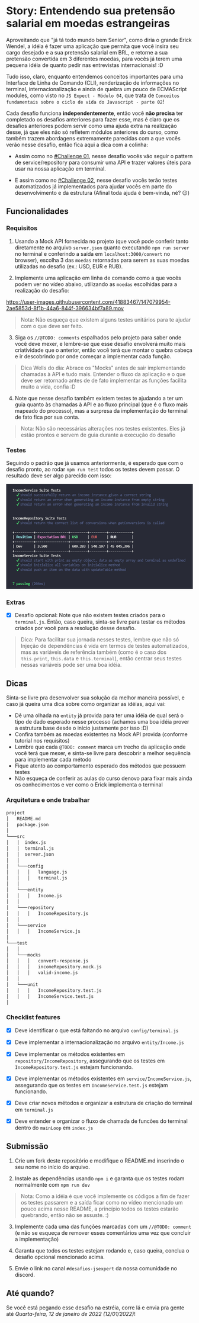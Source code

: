 # Story: Entendendo sua pretensão salarial em moedas estrangeiras

Aproveitando que "já tá todo mundo bem Senior", como diria o grande Erick Wendel, a idéia é fazer
uma aplicação que permita que você insira seu cargo desejado e a sua pretensão salarial em BRL, e
retorne a sua pretensão convertida em 3 diferentes moedas, para vocês já terem uma pequena idéia de
quanto pedir nas entrevistas internacionais! :D

Tudo isso, claro, enquanto entendemos conceitos importantes para uma Interface de Linha de Comando
(CLI), renderização de informações no terminal, internacionalização e ainda de quebra um pouco de
ECMAScript modules, como visto no `JS Expect - Módulo 04`, que trata de
`Conceitos fundamentais sobre o ciclo de vida do Javascript - parte 02`!

Cada desafio funciona **independentemente**, então você **não precisa** ter completado os desafios
anteriores para fazer esse, mas é claro que os desafios anteriores podem servir como uma ajuda extra
na realização desse, já que eles não só refletem módulos anteriores do curso, como também trazem
abordagens extremamente parecidas com a que vocês verão nesse desafio, então fica aqui a dica com a
colinha:

- Assim como no
  [#Challenge 01](https://github.com/training-erickwendel/jsexpert-exercicio01-pokeapi), nesse
  desafio vocês vão seguir o pattern de service/repository para consumir uma API e trazer valores
  úteis para usar na nossa aplicação em terminal.

- E assim como no
  [#Challenge 02](https://github.com/training-erickwendel/jsexpert-challenge02-lifecycle), nesse
  desafio vocês terão testes automatizados já implementados para ajudar vocês em parte do
  desenvolvimento e da estrutura (Afinal toda ajuda é bem-vinda, né? 😉)

## Funcionalidades

### Requisitos

1. Usando a Mock API fornecida no projeto (que você pode conferir tanto diretamente no arquivo
   `server.json` quanto executando `npm run server` no terminal e conferindo a saída em
   `localhost:3000/convert` no browser), escolha 3 das `moedas` retornadas para serem as suas moedas
   utilizadas no desafio (ex.: USD, EUR e RUB).

2. Implemente uma aplicação em linha de comando como a que vocês podem ver no vídeo abaixo,
   utilizando as `moedas` escolhidas para a realização do desafio:

https://user-images.githubusercontent.com/41883467/147079954-2ae5853d-8f1b-44a6-844f-396634bf7a89.mov

> Nota: Não esqueça que existem alguns testes unitários para te ajudar com o que deve ser feito.

3. Siga os `//@TODO: comments` espalhados pelo projeto para saber onde você deve mexer, e lembre-se
   que esse desafio envolverá muito mais criatividade que o anterior, então você terá que montar o
   quebra cabeça e ir descobrindo por onde começar a implementar cada função.

> Dica Wells do dia: Abrace os "Mocks" antes de sair implementando chamadas à API e tudo mais.
> Entender o fluxo da aplicação e o que deve ser retornado antes de de fato implementar as funções
> facilita muito a vida, confia :D

4. Note que nesse desafio também existem testes te ajudando a ter um guia quanto às chamadas à API e
   ao fluxo principal (que é o fluxo mais mapeado do processo), mas a surpresa da implementação do
   terminal de fato fica por sua conta.

> Nota: Não são necessárias alterações nos testes existentes. Eles já estão prontos e servem de guia
> durante a execução do desafio

### Testes

Seguindo o padrão que já usamos anteriormente, é esperado que com o desafio pronto, ao rodar
`npm run test` todos os testes devem passar. O resultado deve ser algo parecido com isso:

![image](repository/tests.png)

### Extras

- [x] Desafio opcional: Note que não existem testes criados para o `terminal.js`. Então, caso
      queira, sinta-se livre para testar os métodos criados por você para a resolução desse desafio.

> Dica: Para facilitar sua jornada nesses testes, lembre que não só Injeção de dependências é vida
> em termos de testes automatizados, mas as variáveis de referência também (como é o caso dos
> `this.print`, `this.data` e `this.terminal`), então centrar seus testes nessas variáveis pode ser
> uma boa idéia.

## Dicas

Sinta-se livre pra desenvolver sua solução da melhor maneira possível, e caso já queira uma dica
sobre como organizar as idéias, aqui vai:

- Dê uma olhada na `entity` já provida para ter uma idéia de qual será o tipo de dado esperado nesse
  processo (achamos uma boa idéia prover a estrutura base desde o início justamente por isso :D)
- Confira também as moedas existentes na Mock API provida (conforme tutorial nos requisitos)
- Lembre que cada `@TODO: comment` marca um trecho da aplicação onde você terá que mexer, e sinta-se
  livre para descobrir a melhor sequência para implementar cada método
- Fique atento ao comportamento esperado dos métodos que possuem testes
- Não esqueça de conferir as aulas do curso denovo para fixar mais ainda os conhecimentos e ver como
  o Erick implementa o terminal

### Arquitetura e onde trabalhar

```
project
│   README.md
│   package.json
│
└───src
│   │  index.js
│   │  terminal.js
│   │  server.json
│   │
│   └───config
│   │   │   language.js
│   │   │   terminal.js
│   │
│   └───entity
│   │   │   Income.js
│   │
│   └───repository
│   │   │   IncomeRepository.js
│   │
│   └───service
│   │   │   IncomeService.js
│
└───test
│   │
│   └───mocks
│   │   │   convert-response.js
│   │   │   incomeRepository.mock.js
│   │   │   valid-income.js
│   │
│   └───unit
│   │   │   IncomeRepository.test.js
│   │   │   IncomeService.test.js
│
```

### Checklist features

- [x] Deve identificar o que está faltando no arquivo `config/terminal.js`

- [x] Deve implementar a internacionalização no arquivo `entity/Income.js`

- [x] Deve implementar os métodos existentes em `repository/IncomeRepository`, assegurando que os
      testes em `IncomeRepository.test.js` estejam funcionando.

- [x] Deve implementar os métodos existentes em `service/IncomeService.js`, assegurando que os
      testes em `IncomeService.test.js` estejam funcionando.

- [x] Deve criar novos métodos e organizar a estrutura de criação do terminal em `terminal.js`

- [x] Deve entender e organizar o fluxo de chamada de funcões do terminal dentro do `mainLoop` em
      `index.js`

## Submissão

1. Crie um fork deste repositório e modifique o README.md inserindo o seu nome no início do arquivo.

2. Instale as dependências usando `npm i` e garanta que os testes rodam normalmente com
   `npm run dev`

> Nota: Como a idéia é que você implemente os códigos a fim de fazer os testes passarem e a saída
> ficar como no vídeo mencionado um pouco acima nesse README, a princípio todos os testes estarão
> quebrando, então não se assuste. :)

3. Implemente cada uma das funções marcadas com um `//@TODO: comment` (e não se esqueça de remover
   esses comentários uma vez que concluir a implementação)

4. Garanta que todos os testes estejam rodando e, caso queira, conclua o desafio opcional mencionado
   acima.

5. Envie o link no canal `#desafios-jsexpert` da nossa comunidade no discord.

## Até quando?

Se você está pegando esse desafio na estréia, corre lá e envia pra gente até _Quarta-feira, 12 de
janeiro de 2022 (12/01/2022)_!
